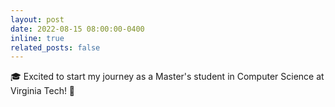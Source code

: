 ```yaml
---
layout: post
date: 2022-08-15 08:00:00-0400
inline: true
related_posts: false
---
```


:mortar_board: Excited to start my journey as a Master's student in Computer Science at Virginia Tech! 🚀
